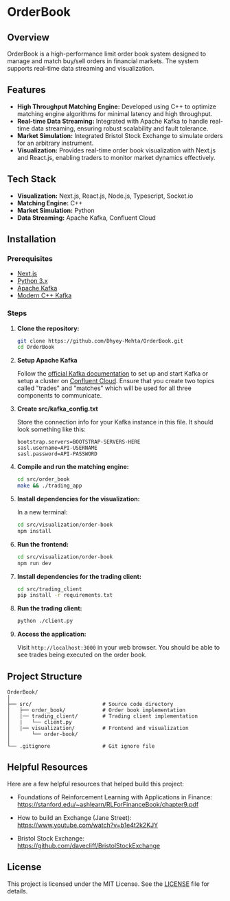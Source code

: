 
# OrderBook

## Overview

OrderBook is a high-performance limit order book system designed to manage and match buy/sell orders in financial markets. The system supports real-time data streaming and visualization.

## Features

- **High Throughput Matching Engine:** Developed using C++ to optimize matching engine algorithms for minimal latency and high throughput.
- **Real-time Data Streaming:** Integrated with Apache Kafka to handle real-time data streaming, ensuring robust scalability and fault tolerance.
- **Market Simulation:** Integrated Bristol Stock Exchange to simulate orders for an arbitrary instrument.
- **Visualization:** Provides real-time order book visualization with Next.js and React.js, enabling traders to monitor market dynamics effectively.

## Tech Stack

- **Visualization:** Next.js, React.js, Node.js, Typescript, Socket.io
- **Matching Engine:** C++
- **Market Simulation:** Python
- **Data Streaming:** Apache Kafka, Confluent Cloud


## Installation

### Prerequisites

- [Next.js](https://nextjs.org/)
- [Python 3.x](https://www.python.org/)
- [Apache Kafka](https://kafka.apache.org/)
- [Modern C++ Kafka](https://github.com/morganstanley/modern-cpp-kafka)

### Steps


1. **Clone the repository:**

   ```bash
   git clone https://github.com/Dhyey-Mehta/OrderBook.git
   cd OrderBook
   ```

2. **Setup Apache Kafka**

   Follow the [official Kafka documentation](https://kafka.apache.org/quickstart) to set up and start Kafka or setup a cluster on [Confluent Cloud](https://confluent.cloud/). Ensure that you create two topics called "trades" and "matches" which will be used for all three components to communicate.

3. **Create src/kafka_config.txt**
   
   Store the connection info for your Kafka instance in this file. It should look something like this:
   ```
   bootstrap.servers=BOOTSTRAP-SERVERS-HERE
   sasl.username=API-USERNAME
   sasl.password=API-PASSWORD
   ```

4. **Compile and run the matching engine:**

   ```bash
   cd src/order_book
   make && ./trading_app
   ```

5. **Install dependencies for the visualization:**

   In a new terminal:
   ```bash
   cd src/visualization/order-book
   npm install
   ```

6. **Run the frontend:**

   ```bash
   cd src/visualization/order-book
   npm run dev
   ```

7. **Install dependencies for the trading client:**
   ```bash
   cd src/trading_client
   pip install -r requirements.txt 
   ```

8. **Run the trading client:**
   ```bash
   python ./client.py
   ```
9. **Access the application:**

   Visit `http://localhost:3000` in your web browser. You should be able to see trades being executed on the order book.

## Project Structure

```plaintext
OrderBook/
│
├── src/                       # Source code directory
│   ├── order_book/            # Order book implementation
│   |── trading_client/        # Trading client implementation
│   |   └── client.py
│   |── visualization/         # Frontend and visualization
│       └── order-book/
│
└── .gitignore                 # Git ignore file
```

## Helpful Resources

Here are a few helpful resources that helped build this project:

- Foundations of Reinforcement Learning with Applications in Finance: https://stanford.edu/~ashlearn/RLForFinanceBook/chapter9.pdf

- How to build an Exchange (Jane Street): https://www.youtube.com/watch?v=b1e4t2k2KJY

- Bristol Stock Exchange: https://github.com/davecliff/BristolStockExchange


## License

This project is licensed under the MIT License. See the [LICENSE](LICENSE) file for details.

